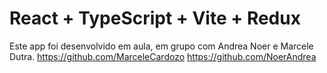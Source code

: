 # React + TypeScript + Vite + Redux

Este app foi desenvolvido em aula, em grupo com Andrea Noer e Marcele Dutra.
https://github.com/MarceleCardozo
https://github.com/NoerAndrea
